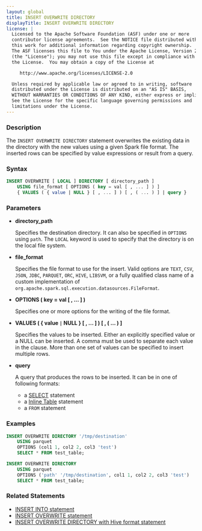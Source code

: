 ```yaml
---
layout: global
title: INSERT OVERWRITE DIRECTORY
displayTitle: INSERT OVERWRITE DIRECTORY
license: |
  Licensed to the Apache Software Foundation (ASF) under one or more
  contributor license agreements.  See the NOTICE file distributed with
  this work for additional information regarding copyright ownership.
  The ASF licenses this file to You under the Apache License, Version 2.0
  (the "License"); you may not use this file except in compliance with
  the License.  You may obtain a copy of the License at

     http://www.apache.org/licenses/LICENSE-2.0

  Unless required by applicable law or agreed to in writing, software
  distributed under the License is distributed on an "AS IS" BASIS,
  WITHOUT WARRANTIES OR CONDITIONS OF ANY KIND, either express or implied.
  See the License for the specific language governing permissions and
  limitations under the License.
---
```


### Description

The `INSERT OVERWRITE DIRECTORY` statement overwrites the existing data in the directory with the new values using a given Spark file format. The inserted rows can be specified by value expressions or result from a query.

### Syntax

```sql
INSERT OVERWRITE [ LOCAL ] DIRECTORY [ directory_path ]
    USING file_format [ OPTIONS ( key = val [ , ... ] ) ]
    { VALUES ( { value | NULL } [ , ... ] ) [ , ( ... ) ] | query }
```

### Parameters

* **directory_path**

    Specifies the destination directory. It can also be specified in `OPTIONS` using `path`.
    The `LOCAL` keyword is used to specify that the directory is on the local file system.

* **file_format**

    Specifies the file format to use for the insert. Valid options are `TEXT`, `CSV`, `JSON`, `JDBC`, `PARQUET`, `ORC`, `HIVE`, `LIBSVM`, or a fully qualified class name of a custom implementation of `org.apache.spark.sql.execution.datasources.FileFormat`.

* **OPTIONS ( key = val [ , ... ] )**

    Specifies one or more options for the writing of the file format.

* **VALUES ( { value `|` NULL } [ , ... ] ) [ , ( ... ) ]**

    Specifies the values to be inserted. Either an explicitly specified value or a NULL can be inserted.
    A comma must be used to separate each value in the clause. More than one set of values can be specified to insert multiple rows.

* **query**

    A query that produces the rows to be inserted. It can be in one of following formats:
    * a [SELECT](sql-ref-syntax-qry-select.html) statement
    * a [Inline Table](sql-ref-syntax-qry-select-inline-table.html) statement
    * a `FROM` statement

### Examples

```sql
INSERT OVERWRITE DIRECTORY '/tmp/destination'
    USING parquet
    OPTIONS (col1 1, col2 2, col3 'test')
    SELECT * FROM test_table;

INSERT OVERWRITE DIRECTORY
    USING parquet
    OPTIONS ('path' '/tmp/destination', col1 1, col2 2, col3 'test')
    SELECT * FROM test_table;
```

### Related Statements

* [INSERT INTO statement](sql-ref-syntax-dml-insert-into.html)
* [INSERT OVERWRITE statement](sql-ref-syntax-dml-insert-overwrite-table.html)
* [INSERT OVERWRITE DIRECTORY with Hive format statement](sql-ref-syntax-dml-insert-overwrite-directory-hive.html)
